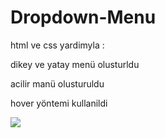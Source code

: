 # Dropdown-Menu

html ve css yardimyla :

dikey ve yatay menü olusturldu

acilir manü olusturuldu

hover yöntemi kullanildi

![](acilir-pencere.gif)